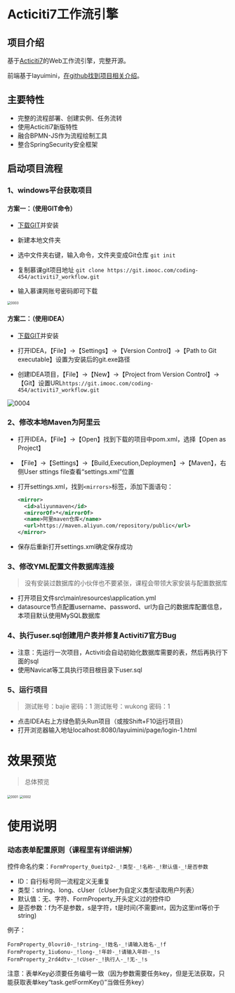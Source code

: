 # Acticiti7工作流引擎

## 项目介绍
基于[Acticiti7](https://github.com/Activiti/Activiti)的Web工作流引擎，完整开源。

前端基于layuimini，[在github找到项目相关介绍](https://github.com/zhongshaofa/layuimini/releases)。

## 主要特性
* 完整的流程部署、创建实例、任务流转
* 使用Acticiti7新版特性
* 融合BPMN-JS作为流程绘制工具
* 整合SpringSecurity安全框架

## 启动项目流程

### 1、windows平台获取项目
#### 方案一：（使用GIT命令）

 * [下载GIT](https://git-scm.com/downloads)并安装

 * 新建本地文件夹

 * 选中文件夹右键，输入命令，文件夹变成Git仓库 `git init`

 * 复制慕课git项目地址 `git clone https://git.imooc.com/coding-454/activiti7_workflow.git`

 * 输入慕课网账号密码即可下载

  <img src="https://tva1.sinaimg.cn/large/008i3skNgy1gqks94mfk4j313t0hx75y.jpg" alt="0003" style="zoom:50%;" />



#### 方案二：（使用IDEA）

 * [下载GIT](https://git-scm.com/downloads)并安装

 * 打开IDEA，【File】->【Settings】->【Version Control】->【Path to Git executable】设置为安装后的git.exe路径

 * 创建IDEA项目，【File】->【New】->【Project from Version Control】->【Git】设置URL`https://git.imooc.com/coding-454/activiti7_workflow.git`

 <img src="https://tva1.sinaimg.cn/large/008i3skNgy1gqks9ljdi2j30s60h5ta2.jpg" alt="0004" style="zoom:100%;" />




### 2、修改本地Maven为阿里云
 * 打开IDEA，【File】->【Open】找到下载的项目中pom.xml，选择【Open as Project】

 * 【File】->【Settings】->【Build,Execution,Deploymen】->【Maven】，右侧User sttings file查看“settings.xml”位置

 * 打开settings.xml，找到`<mirrors>`标签，添加下面语句：

   ```xml
   <mirror>
     <id>aliyunmaven</id>
     <mirrorOf>*</mirrorOf>
     <name>阿里maven仓库</name>
     <url>https://maven.aliyun.com/repository/public</url>
   </mirror>
   ```

 * 保存后重新打开settings.xml确定保存成功

### 3、修改YML配置文件数据库连接

> 没有安装过数据库的小伙伴也不要紧张，课程会带领大家安装与配置数据库

 * 打开项目文件src\main\resources\application.yml
 * datasource节点配置username、password、url为自己的数据库配置信息，本项目默认使用MySQL数据库

### 4、执行user.sql创建用户表并修复Activiti7官方Bug
 * 注意：先运行一次项目，Activiti会自动初始化数据库需要的表，然后再执行下面的sql
 * 使用Navicat等工具执行项目根目录下user.sql


### 5、运行项目
>测试账号：bajie
>密码：1
>测试账号：wukong
>密码：1

* 点击IDEA右上方绿色箭头Run项目（或按Shift+F10运行项目）
* 打开浏览器输入地址localhost:8080/layuimini/page/login-1.html

# 效果预览
> 总体预览

<img src="https://tva1.sinaimg.cn/large/008i3skNgy1gqks88wnm6j31g60tr7ad.jpg" alt="0001" style="zoom:50%;" />

<img src="https://tva1.sinaimg.cn/large/008i3skNgy1gqks8jkrkkg31e50njjsr.gif" alt="0002" style="zoom:50%;" />

# 使用说明
### 动态表单配置原则（课程里有详细讲解）
控件命名约束：`FormProperty_0ueitp2-_!类型-_!名称-_!默认值-_!是否参数`

- ID：自行标号同一流程定义无重复
- 类型：string、long、cUser（cUser为自定义类型读取用户列表）
- 默认值：无、字符、FormProperty_开头定义过的控件ID
- 是否参数：f为不是参数，s是字符，t是时间(不需要int，因为这里int等价于string)

例子：

```
FormProperty_0lovri0-_!string-_!姓名-_!请输入姓名-_!f
FormProperty_1iu6onu-_!long-_!年龄-_!请输入年龄-_!s
FormProperty_2rd4dtv-_!cUser-_!执行人-_!无-_!s
```

注意：表单Key必须要任务编号一致（因为参数需要任务key，但是无法获取，只能获取表单key“task.getFormKey()”当做任务key）